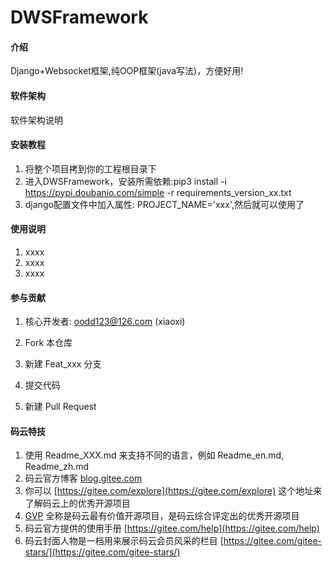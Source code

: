 # DWSFramework

#### 介绍
Django+Websocket框架,纯OOP框架(java写法)，方便好用!

#### 软件架构
软件架构说明


#### 安装教程

1. 将整个项目拷到你的工程根目录下
2. 进入DWSFramework，安装所需依赖:pip3 install -i https://pypi.doubanio.com/simple -r requirements_version_xx.txt
3. django配置文件中加入属性: PROJECT_NAME='xxx',然后就可以使用了

#### 使用说明

1. xxxx
2. xxxx
3. xxxx

#### 参与贡献
1. 核心开发者: oodd123@126.com (xiaoxi)

1. Fork 本仓库
2. 新建 Feat_xxx 分支
3. 提交代码
4. 新建 Pull Request


#### 码云特技

1. 使用 Readme\_XXX.md 来支持不同的语言，例如 Readme\_en.md, Readme\_zh.md
2. 码云官方博客 [blog.gitee.com](https://blog.gitee.com)
3. 你可以 [https://gitee.com/explore](https://gitee.com/explore) 这个地址来了解码云上的优秀开源项目
4. [GVP](https://gitee.com/gvp) 全称是码云最有价值开源项目，是码云综合评定出的优秀开源项目
5. 码云官方提供的使用手册 [https://gitee.com/help](https://gitee.com/help)
6. 码云封面人物是一档用来展示码云会员风采的栏目 [https://gitee.com/gitee-stars/](https://gitee.com/gitee-stars/)